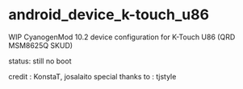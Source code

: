 android_device_k-touch_u86
==========================

WIP CyanogenMod 10.2 device configuration for K-Touch U86 (QRD MSM8625Q SKUD)

status: still no boot

credit : KonstaT, josalaito
special thanks to : tjstyle

